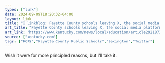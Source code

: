 ```yaml
---
types: ["link"]
date: 2024-09-09T18:20:32-04:00
layout: link
title: "🔗 linkblog: Fayette County schools leaving X, the social media platform formerly known as Twitter'"
art_title: "Fayette County schools leaving X, the social media platform formerly known as Twitter"
art_link: "https://www.kentucky.com/news/local/education/article292187300.html"
source: ["kentucky.com"]
tags: ["FCPS","Fayette County Public Schools","Lexington","Twitter"]
---
```

Wish it were for more principled reasons, but I'll take it.
